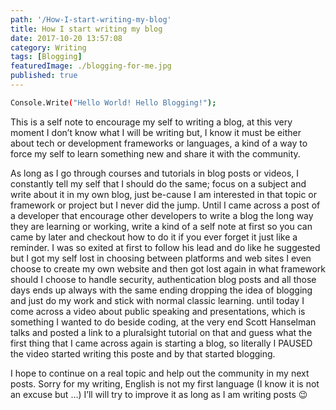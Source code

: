 ```yaml
---
path: '/How-I-start-writing-my-blog'
title: How I start writing my blog
date: 2017-10-20 13:57:08
category: Writing
tags: [Blogging]
featuredImage: ./blogging-for-me.jpg
published: true
---
```


``` bash
Console.Write("Hello World! Hello Blogging!");
```

This is a self note to encourage my self to writing a blog, at this very moment I don’t know what I will be writing but, I know it must be either about tech or development frameworks or languages, a kind of a way to force my self to learn something new and share it with the community.
<!-- more -->
As long as I go through courses and tutorials in blog posts or videos, I constantly tell my self that I should do the same; focus on a subject and write about it in my own blog, just be-cause I am interested in that topic or framework or project but I never did the jump. Until I came across a post of a developer that encourage other developers to write a blog the long way they are learning or working, write a kind of a self note at first so you can came by later and checkout how to do it if you ever forget it just like a reminder. I was so exited at first to follow his lead and do like he suggested but I got my self lost in choosing between platforms and web sites I even choose to create my own website and then got lost again in what framework should I choose to handle security, authentication blog posts and all those days ends up always with the same ending dropping the idea of blogging and just do my work and stick with normal classic learning. until today I come across a video about public speaking and presentations, which is something I wanted to do beside coding, at the very end Scott Hanselman talks and posted a link to a pluralsight tutorial on that and guess what the first thing that I came across again is starting a blog, so literally I PAUSED the video started writing this poste and by that started blogging.

I hope to continue on a real topic and help out the community in my next posts. Sorry for my writing, English is not my first language (I know it is not an excuse but …) I’ll will try to improve it as long as I am writing posts 😉